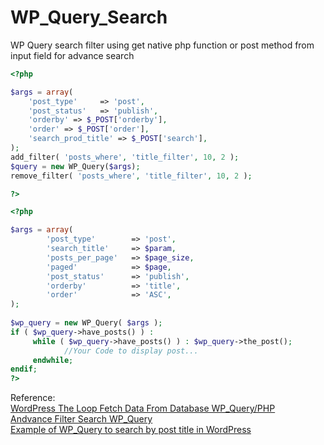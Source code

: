 # WP_Query_Search
WP Query search filter using get native php function or post method from input field for advance search

```PHP
<?php 

$args = array(
    'post_type'     => 'post',
    'post_status'   => 'publish',
    'orderby' => $_POST['orderby'], 
    'order' => $_POST['order'],
    'search_prod_title' => $_POST['search'],
);
add_filter( 'posts_where', 'title_filter', 10, 2 );
$query = new WP_Query($args);
remove_filter( 'posts_where', 'title_filter', 10, 2 );

?>
```

```PHP
<?php

$args = array(
        'post_type'        => 'post',
        'search_title'     => $param,
        'posts_per_page'   => $page_size,
        'paged'            => $page,
        'post_status'      => 'publish',
        'orderby'          => 'title', 
        'order'            => 'ASC',
);
 
$wp_query = new WP_Query( $args );
if ( $wp_query->have_posts() ) : 
     while ( $wp_query->have_posts() ) : $wp_query->the_post();
            //Your Code to display post...
     endwhile;
endif;
?>
```

Reference: <br />
<a href="https://nielsoffice197227997.wordpress.com/2021/11/24/wordpress-the-loop-fetch-data-from-database-wp_query-php/"> WordPress The Loop Fetch Data From Database WP_Query/PHP </a> <br />
<a href="https://stackoverflow.com/questions/62350261/how-to-search-only-in-post-title-wp-query"> Andvance Filter Search WP_Query </a> <br />
<a href="https://qirolab.com/posts/example-of-wp-query-to-search-by-post-title-in-wordpress"> Example of WP_Query to search by post title in WordPress </a> <br />
